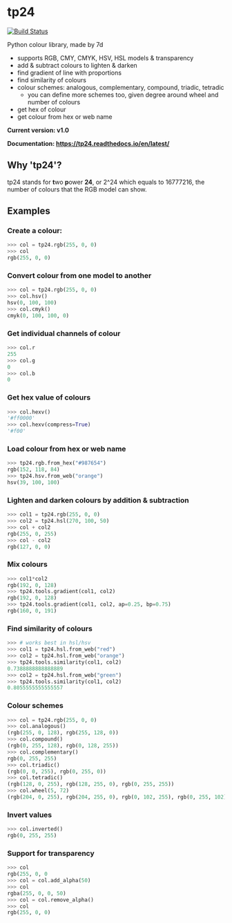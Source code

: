 # tp24

[![Build Status](https://travis-ci.com/iiiii7d/tp24.svg?branch=main)](https://travis-ci.com/iiiii7d/tp24)


Python colour library, made by 7d
- supports RGB, CMY, CMYK, HSV, HSL models & transparency
- add & subtract colours to lighten & darken
- find gradient of line with proportions
- find similarity of colours
- colour schemes: analogous, complementary, compound, triadic, tetradic
  - you can define more schemes too, given degree around wheel and number of colours
- get hex of colour
- get colour from hex or web name

**Current version: v1.0**

**Documentation: https://tp24.readthedocs.io/en/latest/**

## Why 'tp24'?
tp24 stands for **t**wo **p**ower **24**, or 2^24 which equals to 16777216, the number of colours that the RGB model can show.

## Examples

### Create a colour:
```python
>>> col = tp24.rgb(255, 0, 0)
>>> col
rgb(255, 0, 0)
```

### Convert colour from one model to another
```python
>>> col = tp24.rgb(255, 0, 0)
>>> col.hsv()
hsv(0, 100, 100)
>>> col.cmyk()
cmyk(0, 100, 100, 0)
```

### Get individual channels of colour
```python
>>> col.r
255
>>> col.g
0
>>> col.b
0
```

### Get hex value of colours
```python
>>> col.hexv()
'#ff0000'
>>> col.hexv(compress=True)
'#f00'
```

### Load colour from hex or web name
```python
>>> tp24.rgb.from_hex("#987654")
rgb(152, 118, 84)
>>> tp24.hsv.from_web("orange")
hsv(39, 100, 100)
```

### Lighten and darken colours by addition & subtraction
```python
>>> col1 = tp24.rgb(255, 0, 0)
>>> col2 = tp24.hsl(270, 100, 50)
>>> col + col2
rgb(255, 0, 255)
>>> col - col2
rgb(127, 0, 0)
```

### Mix colours
```python
>>> col1*col2
rgb(192, 0, 128)
>>> tp24.tools.gradient(col1, col2)
rgb(192, 0, 128)
>>> tp24.tools.gradient(col1, col2, ap=0.25, bp=0.75)
rgb(160, 0, 191)
```

### Find similarity of colours
```python
>>> # works best in hsl/hsv
>>> col1 = tp24.hsl.from_web("red")
>>> col2 = tp24.hsl.from_web("orange")
>>> tp24.tools.similarity(col1, col2)
0.7388888888888889
>>> col2 = tp24.hsl.from_web("green")
>>> tp24.tools.similarity(col1, col2)
0.8055555555555557
```

### Colour schemes
```python
>>> col = tp24.rgb(255, 0, 0)
>>> col.analogous()
(rgb(255, 0, 128), rgb(255, 128, 0))
>>> col.compound()
(rgb(0, 255, 128), rgb(0, 128, 255))
>>> col.complementary()
rgb(0, 255, 255)
>>> col.triadic()
(rgb(0, 0, 255), rgb(0, 255, 0))
>>> col.tetradic()
(rgb(128, 0, 255), rgb(128, 255, 0), rgb(0, 255, 255))
>>> col.wheel(5, 72)
(rgb(204, 0, 255), rgb(204, 255, 0), rgb(0, 102, 255), rgb(0, 255, 102), rgb(0, 255, 102))
```

### Invert values
```python
>>> col.inverted()
rgb(0, 255, 255)
```

### Support for transparency
```python
>>> col
rgb(255, 0, 0
>>> col = col.add_alpha(50)
>>> col
rgba(255, 0, 0, 50)
>>> col = col.remove_alpha()
>>> col
rgb(255, 0, 0)
```